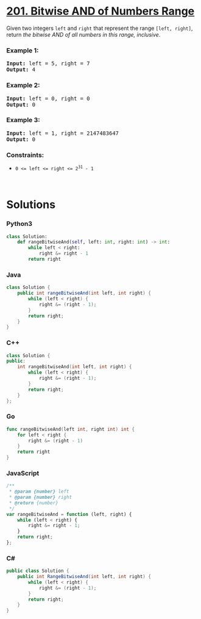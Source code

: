# [**201. Bitwise AND of Numbers Range**](https://leetcode.com/problems/bitwise-and-of-numbers-range)

<p>Given two integers <code>left</code> and <code>right</code> that represent the range <code>[left, right]</code>, return <em>the bitwise AND of all numbers in this range, inclusive</em>.</p>
<h3><strong class="example">Example 1:</strong></h3>
<pre>
<strong>Input:</strong> left = 5, right = 7
<strong>Output:</strong> 4
</pre>
<h3><strong class="example">Example 2:</strong></h3>
<pre>
<strong>Input:</strong> left = 0, right = 0
<strong>Output:</strong> 0
</pre>
<h3><strong class="example">Example 3:</strong></h3>
<pre>
<strong>Input:</strong> left = 1, right = 2147483647
<strong>Output:</strong> 0
</pre>
<h3><strong>Constraints:</strong></h3>
<ul>
	<li><code>0 &lt;= left &lt;= right &lt;= 2<sup>31</sup> - 1</code></li>
</ul>
<p>&nbsp;</p>

# **Solutions**

### **Python3**
```python
class Solution:
    def rangeBitwiseAnd(self, left: int, right: int) -> int:
        while left < right:
            right &= right - 1
        return right
```

### **Java**
```java
class Solution {
    public int rangeBitwiseAnd(int left, int right) {
        while (left < right) {
            right &= (right - 1);
        }
        return right;
    }
}
```

### **C++**
```cpp
class Solution {
public:
    int rangeBitwiseAnd(int left, int right) {
        while (left < right) {
            right &= (right - 1);
        }
        return right;
    }
};
```

### **Go**
```go
func rangeBitwiseAnd(left int, right int) int {
	for left < right {
		right &= (right - 1)
	}
	return right
}
```

### **JavaScript**
```js
/**
 * @param {number} left
 * @param {number} right
 * @return {number}
 */
var rangeBitwiseAnd = function (left, right) {
    while (left < right) {
        right &= right - 1;
    }
    return right;
};
```

### **C#**
```cs
public class Solution {
    public int RangeBitwiseAnd(int left, int right) {
        while (left < right) {
            right &= (right - 1);
        }
        return right;
    }
}
```